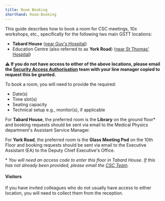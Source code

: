 ```yaml
---
title: Room Booking
shorthand: Room-Booking
---
```


This guide describes how to book a room for CSC meetings, 10x workshops, etc., specifically for the following two main GSTT locations:

- **Tabard House** ([near Guy's Hospital](https://goo.gl/maps/oXe43wbJMX93rLi69))
- Education Centre (also referred to as **York Road**) ([near St Thomas' Hospital](https://goo.gl/maps/UcAy7bYhy8YNsNq88)) 

**⚠️ If you do not have access to either of the above locations, please email the [Security Access Authorisation](mailto:SecurityAccessAuthorisation@gstt.nhs.uk) team with your line manager copied to request this be granted.**

To book a room, you will need to provide the required:

- Date(s)
- Time slot(s)
- Seating capacity
- Technical setup e.g., monitor(s), if applicable

For **Tabard House**, the preferred room is the **Library** on the ground floor* and booking requests should be sent via email to the Medical Physics department's Assistant Service Manager.

For **York Road**, the preferred room is the **Glass Meeting Pod** on the 10th Floor and booking requests should be sent via email to the Executive Assistant (EA) to the Deputy Chief Executive's Office.

\* _You will need an access code to enter this floor in Tabard House. If this has not already been provided, please email the [CSC Team](mailto:CSCTeam@gstt.nhs.uk)._

#### Visitors
If you have invited colleagues who do not usually have access to either location, you will need to collect them from the reception.
